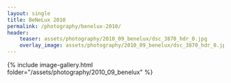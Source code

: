 ```yaml
---
layout: single
title: BeNeLux 2010
permalink: /photography/benelux-2010/
header:
    teaser: assets/photography/2010_09_benelux/dsc_3870_hdr_0.jpg
    overlay_image: assets/photography/2010_09_benelux/dsc_3870_hdr_0.jpg
---
```


{% include image-gallery.html folder="/assets/photography/2010_09_benelux" %}